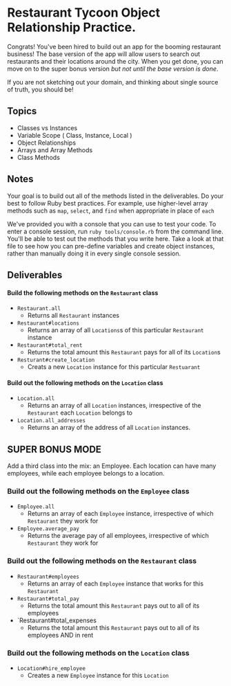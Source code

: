 # Restaurant Tycoon Object Relationship Practice.

Congrats!  You've been hired to build out an app for the booming restaurant business!  The base version of the app will allow users to search out restaurants and their locations around the city.  When you get done, you can move on to the super bonus version *but not until the base version is done*.

If you are not sketching out your domain, and thinking about single source of truth,
you should be!

## Topics

- Classes vs Instances
- Variable Scope ( Class, Instance, Local )
- Object Relationships
- Arrays and Array Methods
- Class Methods

## Notes

Your goal is to build out all of the methods listed in the deliverables. Do your best to follow Ruby best practices. For example, use higher-level array methods such as `map`, `select`, and `find` when appropriate in place of `each`

We've provided you with a console that you can use to test your code. To enter a console session, run `ruby tools/console.rb` from the command line. You'll be able to test out the methods that you write here. Take a look at that file to see how you can pre-define variables and create object instances, rather than manually doing it in every single console session.

## Deliverables

#### Build the following methods on the `Restaurant` class

+ `Restaurant.all`
  + Returns all `Restaurant` instances
+ `Restaurant#locations`
  + Returns an array of all `Locations`s of this particular `Restaurant` instance
+ `Restaurant#total_rent`
  + Returns the total amount this `Restaurant` pays for all of its `Location`s
+ `Resturant#create_location`
  + Creats a new `Location` instance for this particular `Restuarant`


#### Build out the following methods on the `Location` class

+ `Location.all`
  + Returns an array of all `Location` instances, irrespective of the `Restaurant` each `Location` belongs to
+ `Location.all_addresses`
  + Returns an array of the address of all `Location` instances.


## SUPER BONUS MODE ##

Add a third class into the mix: an Employee.  Each location can have many employees, while each employee belongs to a location.

### Build out the following methods on the `Employee` class

+ `Employee.all`
  + Returns an array of each `Employee` instance, irrespective of which `Restaurant` they work for
+ `Employee.average_pay`
  + Returns the average pay of all employees, irrespective of which `Restaurant` they work for

### Build out the following methods on the `Restaurant` class

+ `Restaurant#employees`
  + Returns an array of each `Employee` instance that works for this `Restaurant`
+ `Restaurant#total_pay`
  + Returns the total amount this `Restaurant` pays out to all of its employees
+ `Restaurant#total_expenses
  + Returns the total amount this `Restaurant` pays out to all of its employees AND in rent

### Build out the following methods on the `Location` class

+ `Location#hire_employee`
  + Creates a new `Employee` instance for this `Location`

